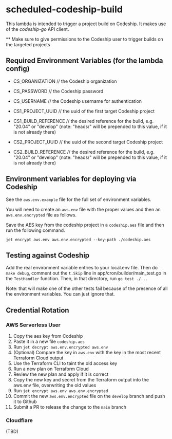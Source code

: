 # scheduled-codeship-build

This lambda is intended to trigger a project build on Codeship.
It makes use of the *codeship-go* API client.

** Make sure to give permissions to the Codeship user to trigger builds
on the targeted projects

## Required Environment Variables (for the lambda config)

* CS_ORGANIZATION // the Codeship organization
* CS_PASSWORD // the Codeship password
* CS_USERNAME // the Codeship username for authentication


* CS1_PROJECT_UUID // the uuid of the first target Codeship project
* CS1_BUILD_REFERENCE // the desired reference for the build, e.g. "20.04" or "develop"
(note: "heads/" will be prepended to this value, if it is not already there)


* CS2_PROJECT_UUID // the uuid of the second target Codeship project
* CS2_BUILD_REFERENCE // the desired reference for the build, e.g. "20.04" or "develop"
(note: "heads/" will be prepended to this value, if it is not already there)

## Environment variables for deploying via Codeship
See the `aws.env.example` file for the full set of environment variables.

You will need to create an `aws.env` file with the proper values
and then an `aws.env.encrypted` file as follows.

Save the AES key from the codeship project in a `codeship.aes` file and 
then run the following command.

`jet encrypt aws.env aws.env.encrypted --key-path ./codeship.aes`

## Testing against Codeship

Add the real environment variable entries to your local.env file.
Then do `make debug`, comment out the `t.Skip` line in app/cron/builder/main_test.go in the `TestHandler` function. 
Then, in that directory, run `go test ./...`

Note: that will make one of the other tests fail because of the presence of all the environment variables.
You can just ignore that.

## Credential Rotation

### AWS Serverless User

1. Copy the aes key from Codeship
2. Paste it in a new file `codeship.aes`
3. Run `jet decrypt aws.env.encrypted aws.env`
4. (Optional) Compare the key in `aws.env` with the key in the most recent Terraform Cloud output
5. Use the Terraform CLI to taint the old access key
6. Run a new plan on Terraform Cloud
7. Review the new plan and apply if it is correct
8. Copy the new key and secret from the Terraform output into the aws.env file, overwriting the old values
9. Run `jet encrypt aws.env aws.env.encrypted`
10. Commit the new `aws.env.encrypted` file on the `develop` branch and push it to Github
11. Submit a PR to release the change to the `main` branch

### Cloudflare

(TBD)
